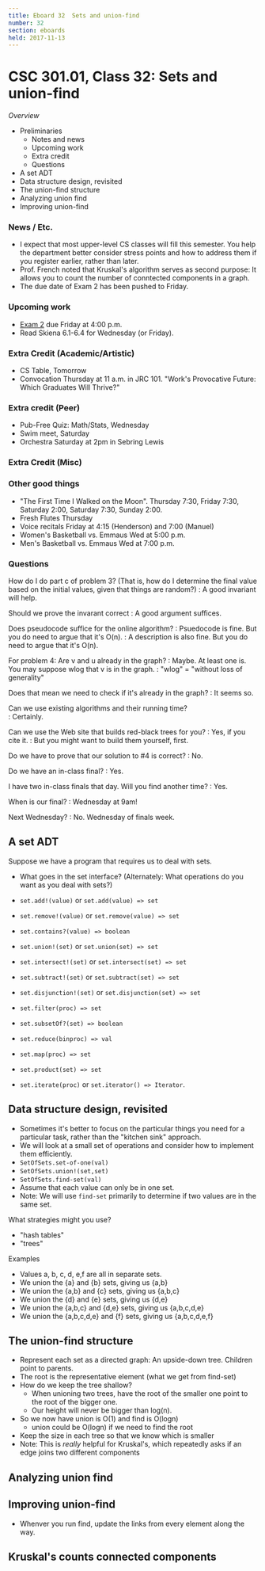 ```yaml
---
title: Eboard 32  Sets and union-find
number: 32
section: eboards
held: 2017-11-13
---
```

CSC 301.01, Class 32:  Sets and union-find
==========================================

_Overview_

* Preliminaries
    * Notes and news
    * Upcoming work
    * Extra credit
    * Questions
* A set ADT
* Data structure design, revisited
* The union-find structure
* Analyzing union find
* Improving union-find

### News / Etc.

* I expect that most upper-level CS classes will fill this semester.
  You help the department better consider stress points and how to address
  them if you register earlier, rather than later.
* Prof. French noted that Kruskal's algorithm serves as second purpose:
  It allows you to count the number of conntected components in a graph.
* The due date of Exam 2 has been pushed to Friday.

### Upcoming work

* [Exam 2](../exams/exam02) due Friday at 4:00 p.m.
* Read Skiena 6.1-6.4 for Wednesday (or Friday).

### Extra Credit (Academic/Artistic)

* CS Table, Tomorrow
* Convocation Thursday at 11 a.m. in JRC 101.  "Work's Provocative Future: 
  Which Graduates Will Thrive?"

### Extra credit (Peer)

* Pub-Free Quiz: Math/Stats, Wednesday
* Swim meet, Saturday
* Orchestra Saturday at 2pm in Sebring Lewis

### Extra Credit (Misc)

### Other good things

* "The First Time I Walked on the Moon".  Thursday 7:30, Friday 7:30,
  Saturday 2:00, Saturday 7:30, Sunday 2:00.
* Fresh Flutes Thursday
* Voice recitals Friday at 4:15 (Henderson) and 7:00 (Manuel)
* Women's Basketball vs. Emmaus Wed at 5:00 p.m.
* Men's Basketball vs. Emmaus Wed at 7:00 p.m.

### Questions

How do I do part c of problem 3?  (That is, how do I determine the final value based on the initial values, given that things are random?)
  : A good invariant will help.

Should we prove the invarant correct
  : A good argument suffices.

Does pseudocode suffice for the online algorithm?
  : Psuedocode is fine.  But you do need to argue that it's O(n).
  : A description is also fine. But you do need to argue that it's O(n).

For problem 4: Are v and u already in the graph?
  : Maybe.  At least one is.  You may suppose wlog that v is in the graph.
  : "wlog" = "without loss of generality"

Does that mean we need to check if it's already in the graph?
  : It seems so.

Can we use existing algorithms and their running time?  
  : Certainly.

Can we use the Web site that builds red-black trees for you?
  : Yes, if you cite it.
  : But you might want to build them yourself, first.

Do we have to prove that our solution to #4 is correct?
  : No.

Do we have an in-class final?
  : Yes.

I have two in-class finals that day.  Will you find another time?
  : Yes.

When is our final?
  : Wednesday at 9am!

Next Wednesday?
  : No.  Wednesday of finals week.

A set ADT
---------

Suppose we have a program that requires us to deal with sets.

* What goes in the set interface?  (Alternately: What operations do
  you want as you deal with sets?)

* `set.add!(value)` or `set.add(value) => set`
* `set.remove!(value)` or `set.remove(value) => set`
* `set.contains?(value) => boolean`
* `set.union!(set)` or `set.union(set) => set`
* `set.intersect!(set)` or `set.intersect(set) => set`
* `set.subtract!(set)` or `set.subtract(set) => set`
* `set.disjunction!(set)` or `set.disjunction(set) => set`
* `set.filter(proc) => set`
* `set.subsetOf?(set) => boolean`
* `set.reduce(binproc) => val`
* `set.map(proc) => set`
* `set.product(set) => set`
* `set.iterate(proc)` or `set.iterator() => Iterator`.

Data structure design, revisited
--------------------------------

* Sometimes it's better to focus on the particular things you need for
  a particular task, rather than the "kitchen sink" approach.
* We will look at a small set of operations and consider how to implement
  them efficiently.
* `SetOfSets.set-of-one(val)`
* `SetOfSets.union!(set,set)`
* `SetOfSets.find-set(val)`
* Assume that each value can only be in one set.
* Note: We will use `find-set` primarily to determine if two values are in
  the same set.

What strategies might you use?

* "hash tables"
* "trees"

Examples

* Values a, b, c, d, e,f are all in separate sets.
* We union the {a} and {b} sets, giving us {a,b}
* We union the {a,b} and {c} sets, giving us {a,b,c}
* We union the {d} and {e} sets, giving us {d,e}
* We union the {a,b,c} and {d,e} sets, giving us {a,b,c,d,e}
* We union the {a,b,c,d,e} and {f} sets, giving us {a,b,c,d,e,f}

The union-find structure
------------------------

* Represent each set as a directed graph: An upside-down tree.
  Children point to parents.
* The root is the representative element (what we get from find-set)
* How do we keep the tree shallow?
    * When unioning two trees, have the root of the smaller one point 
      to the root of the bigger one.
    * Our height will never be bigger than log(n).  
* So we now have union is O(1) and find is O(logn)
    * union could be O(logn) if we need to find the root
* Keep the size in each tree so that we know which is smaller
* Note: This is *really* helpful for Kruskal's, which repeatedly asks
  if an edge joins two different components

Analyzing union find
--------------------

Improving union-find
--------------------

* Whenver you run find, update the links from every element along the
  way.

Kruskal's counts connected components
-------------------------------------
